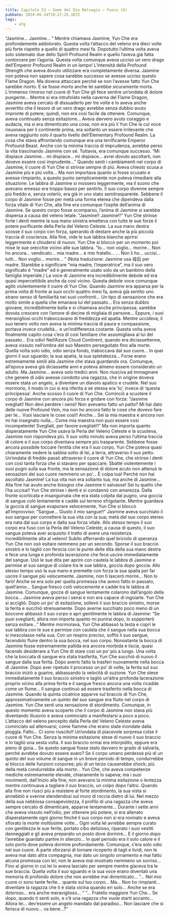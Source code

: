 ```yaml
---
title: Capitolo 53 – Seme del Dio Malvagio – Fuoco (6)
pubDate: 2024-05-24T19:27:25.187Z
tags:
    - atg
---
```



“Jasmine… Jasmine… ” Mentre chiamava Jasmine, Yun Che era profondamente addolorato. Questa volta l’attacco del veleno era dieci volte più forte rispetto a quello di quattro mesi fa. Dopotutto l’ultima volta aveva solo sistemato due dello Spirit Profound Realm e quello l’aveva già fatta contorcere per l’agonia. Questa volta comunque aveva ucciso un vero drago dell’Emperor Profound Realm in un lampo! L’intensità della Profound Strength che aveva dovuto utilizzare era completamente diversa.
Jasmine non poteva non sapere cosa sarebbe successo se avesse ucciso questo Flame Dragon. Ma doveva attaccare perché se non l’avesse fatto Yun Che sarebbe morto. E se fosse morto anche lei sarebbe sicuramente morta.
L’immenso rimorso nel cuore di Yun Che gli fece sentire un’ondata di dolore pungente… Mentre si era intrufolato nella caverna del Flame Dragon, Jasmine aveva cercato di dissuaderlo per tre volte e lo aveva anche avvertito che il tesoro di un vero drago avrebbe senza dubbio avuto impronte di potere; quindi, non era così facile da ottenere. Comunque, aveva continuato senza esitazione… Aveva davvero avuto coraggio e audacia, ma si era dimenticato una cosa; non era più il Yun Che la cui voce risuonava per il continente prima, era soltanto un essere irrilevante che aveva raggiunto solo il quarto livello dell’Elementary Profound Realm. La cosa che stava affrontando comunque era una terrificante Emperor Profound Beast. Anche con la minima traccia di imprudenza, avrebbe perso la vita trascinando Jasmine con sé.
Tuttavia, era comunque successo.
“Mi dispiace Jasmine… mi dispiace… mi dispiace… avrei dovuto ascoltarti, non dovevo essere così imprudente…” Quando sentì i cambiamenti nel corpo di Jasmine, il cuore di Yun Che si strinse sempre di più. Aveva chiesto scusa a Jasmine più e più volte… Ma non importava quanto si fosse scusato e avesse rimpianto, a questo punto semplicemente non poteva rimediare alla situazione.
Le labbra di Jasmine si mossero leggermente, ma il suono che avevano emesso era troppo basso per sentirlo.
Il suo corpo divenne sempre più freddo e, senza volerlo, era già in uno stato semitrasparente.
Sebbene il corpo di Jasmine fosse per metà una forma eterea che dipendeva dalla forza vitale di Yun Che, alla fine era comunque l’ospite dell’anima di Jasmine. Se questo corpo fosse scomparso, l’anima di Jasmine si sarebbe dispersa a causa del veleno letale.
“Jasmine!! Jasmine!!”
Yun Che strinse forte i denti mentre la sua mano sinistra emetteva con tutte le sue forze il potere purificante della Perla del Veleno Celeste. La sua mano destra scosse il suo corpo con forza, sperando di destare anche la più piccola traccia di coscienza. Alla fine, vide le sue labbra bianche aprirsi leggermente e chiudersi di nuovo. Yun Che si bloccò per un momento poi mise le sue orecchie vicino alle sue labbra.
“Io… non voglio… morire… Non ho ancora… vendicato… mia madre… e mio fratello… … Non li ho… uccisi… tutti… Non voglio… morire… ”
(Nota traduzione: Jasmine usa 母后 per madre. Starebbe a significare “mia madre, l’imperatrice”, ma il suo vero significato è “madre” ed è generalmente usato solo da un bambino della famiglia imperiale.)
La voce di Jasmine era incredibilmente debole ed era quasi impercettibile anche da così vicino. Questa debole voce comunque agitò violentemente il cuore di Yun Che.
Quando Jasmine era apparsa per la prima volta di fronte ai suoi occhi quattro mesi fa, aveva già sentito uno strano senso di familiarità nei suoi confronti… Un tipo di sensazione che era molto simile a quella che emanava lui del passato… Era senza dubbio giovane, incredibilmente bella e si chiamava anche principessa; sarebbe dovuta crescere con l’amore di decine di migliaia di persone… Eppure, i suoi meravigliosi occhi traboccavano di freddezza ed apatia. Mentre uccideva, il suo tenero volto non aveva la minima traccia di paura e compassione, portava invece crudeltà… e un’indifferenza costante.
Questa volta aveva finalmente capito cosa c’era di così familiare che assomigliava al lui del passato…
Era odio!
Nell’Azure Cloud Continent, quando era diciassettenne, aveva vissuto nell’ombra del suo Maestro perseguitato fino alla morte. Quella volta solo odio, odio senza fondo, traboccava dal suo cuore… In quei giorni il suo sguardo; la sua apatia, la sua spietatezza… Forse erano estremamente simili alla Jasmine che stava guardando ora.
Comunque, all’epoca aveva già diciassette anni e poteva almeno essere considerato un adulto. Ma Jasmine… aveva solo tredici anni. Non riusciva ad immaginare che genere di odio avesse condotto una ragazza, che in origine doveva essere stata un angelo, a diventare un diavolo apatico e crudele.
Nel suo mormorio, il modo in cui si era riferita a sé stessa era ‘Io’, invece di ‘questa principessa’. Anche scosso il cuore di Yun Che. Cominciò a scuotere il corpo di Jasmine con ancora più forza e gridare con forza: “Jasmine svegliati! Non devi perdere i sensi! Non avevamo fatto un patto? Mi hai dato delle nuove Profound Vein, ma non ho ancora fatto le cose che dovevo fare per te… Vuoi lasciare le cose così!! Anche… Sei la mia maestra e ancora non mi hai insegnato nulla… Come mia maestra non puoi essere così incompetente! Svegliati, per favore svegliati!!”
Ma non importa quanto disperatamente Yun Che usava la Perla del Veleno Celeste e la scuoteva, Jasmine non rispondeva più. Il suo volto minuto aveva perso l’ultima traccia di colore e il suo corpo diventava sempre più trasparente. Sebbene fosse ancora possibile toccare l’entità che era il suo corpo, Yun Che poteva quasi chiaramente vedere la sabbia sotto di lei, a terra, attraverso il suo petto.
Un’ondata di freddo passò attraverso il cuore di Yun Che, che strinse i denti con così tanta forza che si stavano per spaccare. Sbatté violentemente i suoi pugni sulla sua fronte, ma la sensazione di dolore acuto non attenuò le sensazioni del suo cuore nemmeno un po’… È colpa tua! Perché non hai ascoltato Jasmine! La tua vita non era soltanto tua, ma anche di Jasmine… Alla fine hai avuto anche bisogno che Jasmine ti salvasse! Sei tu quello che l’ha uccisa!!
Yun Che strinse i denti e si condannò con amarezza. Dalla fronte scorticata e insanguinata che era stata colpita dal pugno, una goccia di sangue colò lentamente e cadde sul terreno sfrigolante. Mentre guardava la goccia di sangue evaporare velocemente, Yun Che si bloccò all’improvviso: “Sangue… Giusto il mio sangue!!”
Jasmine aveva succhiato il suo sangue per connettere la sua vita con la sua; metà del suo corpo etereo era nata dal suo corpo e dalla sua forza vitale. Allo stesso tempo il suo corpo era fuso con la Perla del Veleno Celeste; a causa di questo, il suo sangue poteva aver acquisito il tratto di avere una resistenza incredibilmente alta al veleno!
Subito afferrando quel briciolo di speranza Yun Che non osò esitare nemmeno per un secondo. Sporse il suo braccio sinistrò e lo tagliò con ferocia con le punte delle dita della sua mano destra e fece una lunga e profonda lacerazione che fece uscire immediatamente del sangue. Usò le sue dita per aprire con cautela le labbra di Jasmine e permise al suo sangue di colare tra le sue labbra, goccia dopo goccia. Allo stesso tempo usò la sua mano e premette con forza la sua spalla per far uscire il sangue più velocemente.
Jasmine, non ti lascerò morire… Non lo farò!
Anche se era solo per quella promessa che avevo fatto in passato, quell’anno…
Sangue fresco colò velocemente e cadde tra le labbra di Jasmine. Comunque, gocce di sangue lentamente colarono dall’angolo della bocca… Jasmine aveva perso i sensi e non era capace di ingoiarle.
Yun Che si accigliò. Dopo un po’ di esitazione, sollevò il suo braccio sinistro, morse la ferita e succhiò strenuamente. Dopo averne succhiato poco meno di un boccone abbassò il suo corpo e aprì gentilmente le labbra di Jasmine: “Se puoi svegliarti, allora non importa quanto mi punirai dopo, lo sopporterò senza esitare…”
Mentre mormorava, Yun Che abbassò la testa e coprì le sue labbra con le sue e permise con cautela che il sangue nella sua bocca si mescolasse nella sua. Con un respiro preciso, soffiò il suo sangue, facendolo fluire dentro la sua bocca, nel suo corpo.
Nonostante la bocca di Jasmine fosse estremamente pallida era ancora morbida e liscia, quasi facendo desiderare a Yun Che di stare così un po’ più a lungo. Una volta che la boccata di sangue era stata trasferita, Yun Che succhiò di nuovo il sangue dalla sua ferita. Dopo averlo fatto la trasferì nuovamente nella bocca di Jasmine.
Dopo aver ripetuto il processo un po’ di volte, la ferita sul suo braccio iniziò a guarire, abbassando la velocità di suzione. Yun Che stese immediatamente il suo braccio sinistro e tagliò un’altra profonda lacerazione proprio vicino alla prima ferita e il sangue fresco ancora una volta ricadde come un fiume…
Il sangue continuò ad essere trasferito nella bocca di Jasmine. Quando la quinta cicatrice apparve sul braccio di Yun Che, approssimativamente un quinto del suo sangue era fluito nel corpo di Jasmine. Yun Che sentì una sensazione di stordimento. Comunque, in questo momento aveva scoperto che il corpo di Jasmine non stava più diventando illusorio e aveva cominciato a manifestarsi a poco a poco. L’attacco del veleno percepito dalla Perla del Veleno Celeste aveva cominciato ad attenuarsi, come fiamme che erano state inondate dalla pioggia.
Fatto… Ci sono riuscito!!
Un’ondata di piacevole sorpresa colse il cuore di Yun Che. Senza la minima esitazione stese di nuovo il suo braccio e lo tagliò una sesta volta. Il suo braccio ormai era intorpidito, eppure era pieno di gioia… Se questo sangue fosse stato davvero in grado di salvarla, perché avrebbe dovuto essere avaro?
Se il corpo umano perdesse più di un quinto del suo volume di sangue in un breve periodo di tempo, condurrebbe al blocco delle funzioni corporee; più di un terzo causerebbe shock; più della metà condurrebbe alla morte…
Yun Che, che aveva competenze mediche estremamente elevate, chiaramente lo sapeva; ma i suoi movimenti, dall’inizio alla fine, non avevano la minima esitazione o lentezza mentre continuava a tagliare il suo braccio, un colpo dopo l’altro.
Quando alla fine non riuscì più a resistere al forte stordimento, la sua vista si annebbiò e svenne stendendosi sul muro di roccia dietro di lui.
Nel mezzo della sua nebbiosa consapevolezza, il profilo di una ragazza che aveva sempre cercato di dimenticare, apparve lentamente…
Durante i sette anni che aveva vissuto nell’odio, per ottenere più potere, si era allenato disperatamente ogni giorno finché il suo corpo non si era rovinato e aveva sfiorato la morte moltissime volte… Ogni volta lei avrebbe sempre curato con gentilezza le sue ferite, portato cibo delizioso, riparato i suoi vestiti danneggiati e gli aveva preparato un posto dove dormire… E il giorno dopo l’avrebbe guardato partire in silenzio…
In quel periodo era il solo calore e il solo porto dove poteva dormire profondamente.
Comunque, c’era solo odio nel suo cuore. A parte sforzarsi di tornare ricoperto di tagli e lividi, non le aveva mai dato altra compagnia, mai dato un singolo ornamento e mai fatto alcuna promessa con lei; non le aveva mai mostrato nemmeno un sorriso…
Fino al giorno in cui lei lo aveva lasciato per sempre mentre giaceva tra le sue braccia. Quella volta il suo sguardo e la sua voce erano diventati una memoria di profondo dolore che non avrebbe mai dimenticato…
“… Nel mio cuore ci sono tante ferite… quante sul tuo corpo… Ma… Non ho rimpianti… diventare la ragazza che ti è stata vicina quando eri solo… Anche se era doloroso… era anche meraviglioso… ”
“… Fratello maggiore Yun Che… Se dopo, quando ti senti solo, e c’è una ragazza che vuole starti accanto… Allora lei… dev’essere un angelo mandato dal paradiso… Non lasciare che si ferisca di nuovo… va bene…?”



